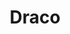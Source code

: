 ---
title: "Draco"
hashtag: "draco"
borders:
  - Boötes
  - Camelopardalis
  - Cepheus (constellation)
  - Cygnus (constellation)
  - Hercules (constellation)
  - Lyra
  - Ursa Major
  - Ursa Minor
tags:
  - Constellation
---